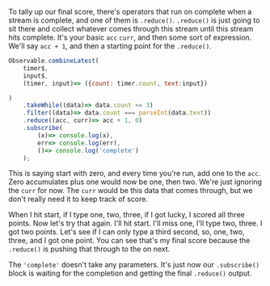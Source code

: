 To tally up our final score, there's operators that run on complete when a stream is complete, and one of them is `.reduce()`. `.reduce()` is just going to sit there and collect whatever comes through this stream until this stream hits complete. It's your basic `acc` `curr`, and then some sort of expression. We'll say `acc + 1`, and then a starting point for the `.reduce()`.

```javascript
Observable.combineLatest(
	timer$,
	input$,
	(timer, input)=> ({count: timer.count, text:input})

)
	.takeWhile((data)=> data.count <= 3)
	.filter((data)=> data.count === parseInt(data.text))
	.reduce((acc, curr)=> acc + 1, 0)
	.subscribe(
		(x)=> console.log(x),
		err=> console.log(err),
		()=> console.log('complete')
	);
```

This is saying start with zero, and every time you're run, add one to the `acc`. Zero accumulates plus one would now be one, then two. We're just ignoring the `curr` for now. The `curr` would be this data that comes through, but we don't really need it to keep track of score.

When I hit start, if I type one, two, three, if I got lucky, I scored all three points. Now let's try that again. I'll hit start. I'll miss one, I'll type two, three. I got two points. Let's see if I can only type a third second, so, one, two, three, and I got one point. You can see that's my final score because the `.reduce()` is pushing that through to the on next.

The `'complete'` doesn't take any parameters. It's just now our `.subscribe()` block is waiting for the completion and getting the final `.reduce()` output.